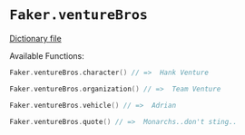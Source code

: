 # `Faker.ventureBros`

[Dictionary file](../src/main/resources/locales/en/venture_bros.yml)

Available Functions:  
```kotlin
Faker.ventureBros.character() // =>  Hank Venture

Faker.ventureBros.organization() // =>  Team Venture

Faker.ventureBros.vehicle() // =>  Adrian

Faker.ventureBros.quote() // =>  Monarchs..don't sting..
```

